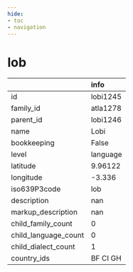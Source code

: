 ```yaml
---
hide:
- toc
- navigation
---
```

# lob
|                      | info     |
|:---------------------|:---------|
| id                   | lobi1245 |
| family_id            | atla1278 |
| parent_id            | lobi1246 |
| name                 | Lobi     |
| bookkeeping          | False    |
| level                | language |
| latitude             | 9.96122  |
| longitude            | -3.336   |
| iso639P3code         | lob      |
| description          | nan      |
| markup_description   | nan      |
| child_family_count   | 0        |
| child_language_count | 0        |
| child_dialect_count  | 1        |
| country_ids          | BF CI GH |